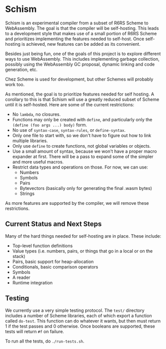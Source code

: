 # Schism

Schism is an experimental compiler from a subset of R6RS Scheme to
WebAssembly. The goal is that the compiler will be self-hosting. This leads to a
development style that makes use of a small portion of R6RS Scheme and
prioritizes implementing the features needed to self-host. Once self-hosting is
achieved, new features can be added as its convenient.

Besides just being fun, one of the goals of this project is to explore different
ways to use WebAssembly. This includes implementing garbage collection, possibly
using the WebAssembly GC proposal, dynamic linking and code generation, etc.

Chez Scheme is used for development, but other Schemes will probably work too.

As mentioned, the goal is to prioritize features needed for self hosting. A
corollary to this is that Schism will use a greatly reduced subset of Scheme
until it is self-hosted. Here are some of the current restrictions:

* No `lambda`, no closures.
* Functions may only be created with `define`, and particularly only the
  `(define (foo args ...) body)` form.
* No use of `syntax-case`, `syntax-rules`, or `define-syntax`.
* Only one file to start with, so we don't have to figure out how to link
  multiple libraries.
* Only use `define` to create functions, not global variables or objects.
* Use a small amount of syntax, because we won't have a proper macro expander at
  first. There will be a pass to expand some of the simpler and more useful
  macros.
* Restrict data types and operations on those. For now, we can use:
  * Numbers
  * Symbols
  * Pairs
  * Bytevectors (basically only for generating the final .wasm bytes)
  * Strings

As more features are supported by the compiler, we will remove these
restrictions.

## Current Status and Next Steps

Many of the hard things needed for self-hosting are in place. These include:

* Top-level function definitions
* Value types (i.e. numbers, pairs, or things that go in a local or on
  the stack)
* Pairs, basic support for heap-allocation
* Conditionals, basic comparison operators
* Symbols
* A reader
* Runtime integration

## Testing

We currently use a very simple testing protocol. The `test/` directory
includes a number of Scheme libraries, each of which export a function
called `do-test`. This function can do whatever it wants, but then
must return 1 if the test passes and 0 otherwise. Once booleans are
supported, these tests will return `#f` on failure.

To run all the tests, do `./run-tests.sh`.
